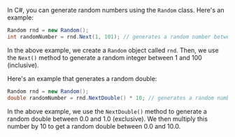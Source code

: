 In C#, you can generate random numbers using the `Random` class. Here's an example:

```csharp
Random rnd = new Random();
int randomNumber = rnd.Next(1, 101); // generates a random number between 1 and 100
```

In the above example, we create a `Random` object called `rnd`. Then, we use the `Next()` method to generate a random integer between 1 and 100 (inclusive).

Here's an example that generates a random double:

```csharp
Random rnd = new Random();
double randomNumber = rnd.NextDouble() * 10; // generates a random number between 0 and 10
```

In the above example, we use the `NextDouble()` method to generate a random double between 0.0 and 1.0 (exclusive). We then multiply this number by 10 to get a random double between 0.0 and 10.0.